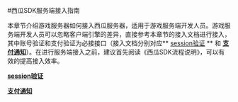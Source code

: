 #西瓜SDK服务端接入指南



本章节介绍游戏服务器如何接入西瓜服务器，适用于游戏服务端开发人员。游戏服务端开发人员可以忽略客户端引擎的差异，直接参考本章节的接入文档进行接入，其中账号验证和支付验证为必接接口（接入文档分别对应** [session验证](./session.md) ** 和 **[支付通知](./pay.md)**）。在进行服务端接入之前，建议首先阅读《西瓜SDK流程说明》，可以有效的提高接入效率。





**[session验证](./session.md)**


**[支付通知](./pay.md)**
